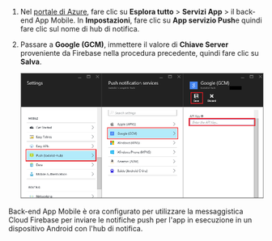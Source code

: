 
1. Nel [portale di Azure](https://portal.azure.com/), fare clic su **Esplora tutto** > **Servizi App** > il back-end App Mobile. In **Impostazioni**, fare clic su **App servizio Push**e quindi fare clic sul nome di hub di notifica.

2. Passare a **Google (GCM)**, immettere il valore di **Chiave Server** proveniente da Firebase nella procedura precedente, quindi fare clic su **Salva**.

    ![Impostare la chiave dell'API GCM nel portale](./media/app-service-mobile-android-configure-push/mobile-push-api-key.png)

Back-end App Mobile è ora configurato per utilizzare la messaggistica Cloud Firebase per inviare le notifiche push per l'app in esecuzione in un dispositivo Android con l'hub di notifica.

<!-- URLs. -->


<!-- images -->
